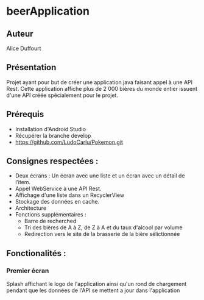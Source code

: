 # beerApplication
## Auteur 
Alice Duffourt
## Présentation
Projet ayant pour but de créer une application java faisant appel à une API Rest.
Cette application affiche plus de 2 000 bières du monde entier issuent d'une API créée spécialement pour le projet.
## Prérequis
* Installation d'Android Studio
* Récupérer la branche develop
* https://github.com/LudoCarlu/Pokemon.git
## Consignes respectées :
* Deux écrans : Un écran avec une liste et un écran avec un détail de l’item.
* Appel WebService à une API Rest.
* Affichage d'une liste dans un RecyclerView
* Stockage des données en cache.
* Architecture 
* Fonctions supplémentaires :
  * Barre de recherched
  * Tri des bières de A à Z, de Z à A et du taux d'alcool par volume 
  * Redirection vers le site de la brasserie de la bière sélictionnée
## Fonctionalités : 
### Premier écran
Splash affichant le logo de l'application ainsi qu'un rond de chargement pendant que les données de l'API se mettent a jour dans l'application
